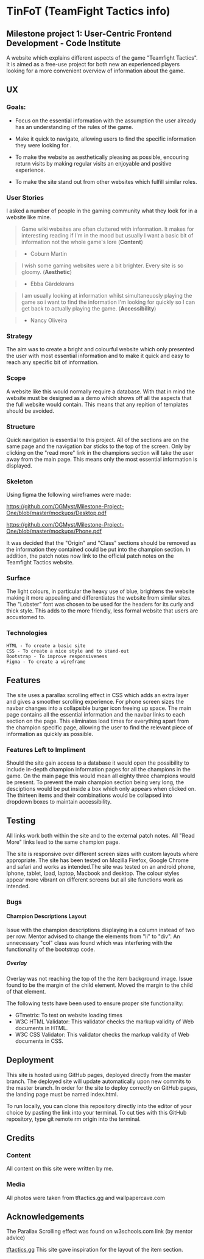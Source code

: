 # **TinFoT (TeamFight Tactics info)**


## **Milestone project 1: User-Centric Frontend Development - Code Institute**

A website which explains different aspects of the game "Teamfight Tactics".
It is aimed as a free-use project for both new an experienced players looking
for a more convenient overview of information about the game.


## UX

### **Goals:**
* Focus on the essential information with the assumption the user 
    already has an understanding of the rules of the game.

* Make it quick to navigate, allowing users to find the specific
information they were looking for .

* To make the website as aesthetically pleasing as possible, encouring return visits
by making regular visits an enjoyable and positive experience.

* To make the site stand out from other websites which fulfill similar 
roles.

### **User Stories**

I asked a number of people in the gaming community what 
they look for in a website like mine.

>Game wiki websites are often cluttered with information. It makes for
interesting reading if I'm in the mood but usually I want a basic bit of information
not the whole game's lore (**Content**)

> - Coburn Martin

>I wish some gaming websites were a bit brighter. Every site is so gloomy. (**Aesthetic**)

> - Ebba Gärdekrans

>I am usually looking at information whilst simultaneuosly playing the game 
so i want to find the information I'm looking for quickly so I can get back
to actually playing the game. (**Accessibility**)

> - Nancy Oliveira

### **Strategy**

The aim was to create a bright and colourful website which only presented the 
user with most essential information and to make it quick and easy to reach 
any specific bit of information. 

### **Scope**

A website like this would normally require a database. With that in mind the 
website must be designed as a demo which shows off all the aspects that the full 
website would contain. This means that any repition of templates should be avoided.

### **Structure**

Quick navigation is essential to this project. All of the sections are on the same page
and the navigation bar sticks to the top of the screen. Only by clicking on the "read more"
link in the champions section will take the user away from the main page. This means only 
the most essential information is displayed. 

### **Skeleton**

Using figma the following wireframes were made:

https://github.com/OGMyst/Milestone-Project-One/blob/master/mockups/Desktop.pdf

https://github.com/OGMyst/Milestone-Project-One/blob/master/mockups/Phone.pdf

It was decided that the "Origin" and "Class" sections should be removed as the information
they contained could be put into the champion section. In addition, the patch notes now link 
to the official patch notes on the Teamfight Tactics website.

### **Surface**

The light colours, in particular the heavy use of blue, brightens the website making it more
appealing and differentiates the website from similar sites. The "Lobster" font was chosen
to be used for the headers for its curly and thick style. This adds to the more friendly, 
less formal website that users are accustomed to.

### **Technologies**

    HTML - To create a basic site
    CSS - To create a nice style and to stand-out
    Bootstrap - To improve responsiveness
    Figma - To create a wireframe


## Features

The site uses a parallax scrolling effect in CSS which adds an extra layer and gives a smoother
scrolling experience. For phone screen sizes the navbar changes into a collapsible burger icon 
freeing up space. The main page contains all the essential information and the navbar links to
each section on the page. This eliminates load times for everything apart from the champion 
specific page, allowing the user to find the relevant piece of information as quickly as possible.

### Features Left to Impliment

Should the site gain access to a database it would open the possibility to include in-depth
champion information pages for all the champions in the game. On the main page this would mean 
all eighty three champions would be present. To prevent the main champion section being very 
long, the desciptions would be put inside a box which only appears when clicked on. The thirteen
items and their combinations would be collapsed into dropdown boxes to maintain accessibility.


## Testing

All links work both within the site and to the external patch notes. All "Read More" links lead 
to the same champion page. 

The site is responsive over different screen sizes with custom layouts where appropriate. The site 
has been tested on Mozilla Firefox, Google Chrome and safari and works as intended.The site was 
tested on an android phone, Iphone, tablet, Ipad, laptop, Macbook and desktop. The colour styles 
appear more vibrant on different screens but all site functions work as intended. 

### **Bugs**

#### **Champion Descriptions Layout**

Issue with the champion descriptions displaying in a column instead of two per row. Mentor advised
to change the elements from "li" to "div". An unnecessary "col" class was found which was interfering
with the functionality of the bootstrap code.

##### **Overlay**

Overlay was not reaching the top of the the item background image. Issue found to be the margin of 
the child element. Moved the margin to the child of that element.

The following tests have been used to ensure proper site functionality:

* GTmetrix: To test on website loading times
* W3C HTML Validator: This validator checks the markup validity of Web documents in HTML.
* W3C CSS Validator: This validator checks the markup validity of Web documents in CSS.


## **Deployment**

This site is hosted using GitHub pages, deployed directly from the master branch. The deployed site will update 
automatically upon new commits to the master branch. In order for the site to deploy correctly on GitHub pages, 
the landing page must be named index.html.

To run locally, you can clone this repository directly into the editor of your choice by pasting the link into 
your terminal. To cut ties with this GitHub repository, type git remote rm origin into the terminal.

## **Credits**

### **Content**

All content on this site were written by me.

### **Media**

All photos were taken from tftactics.gg and wallpapercave.com

## **Acknowledgements**
The Parallax Scrolling effect was found on w3schools.com link (by mentor advice)

[tftactics.gg](https://tftactics.gg/item-builder) This site gave inspiration for
the layout of the item section.
